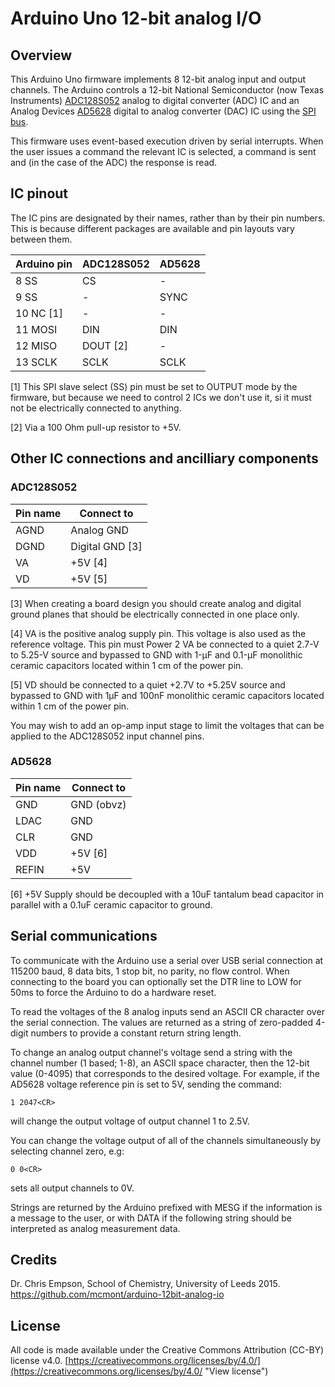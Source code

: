# Arduino Uno 12-bit analog I/O

## Overview
This Arduino Uno firmware implements 8 12-bit analog input and output channels. The Arduino controls a 12-bit National Semiconductor (now Texas Instruments) [ADC128S052](http://www.ti.com/lit/ds/symlink/adc128s052-q1.pdf "View datasheet") analog to digital converter (ADC) IC and an Analog Devices [AD5628](http://www.analog.com/media/en/technical-documentation/data-sheets/AD5628_5648_5668.pdf "View datasheet") digital to analog converter (DAC) IC using the [SPI bus](https://en.wikipedia.org/wiki/Serial_Peripheral_Interface_Bus).

This firmware uses event-based execution driven by serial interrupts. When the user issues a command the relevant IC is selected, a command is sent and (in the case of the ADC) the response is read.

## IC pinout
The IC pins are designated by their names, rather than by their pin numbers. This is because different packages are available and pin layouts vary between them. 

| Arduino pin 	| ADC128S052 	| AD5628  |
|-------------	|-----------	|-------- |
| 8  SS        	| CS   	      | -      	|
| 9  SS        	| -    	      | SYNC   	|
| 10 NC [1]  	    | -    	      | -      	|
| 11 MOSI	    | DIN  	      | DIN    	|
| 12 MISO	    | DOUT [2]    | -      	|
| 13 SCLK       | SCLK 	      | SCLK   	|

[1] This SPI slave select (SS) pin must be set to OUTPUT mode by the firmware, but because we need to control 2 ICs we don't use it, si it must not be electrically connected to anything. 

[2] Via a 100 Ohm pull-up resistor to +5V.

## Other IC connections and ancilliary components
### ADC128S052
| Pin name | Connect to |
|-------------	|-----------	|
| AGND  | Analog GND     |
| DGND  | Digital GND [3]|
| VA    | +5V [4]        |
| VD    | +5V [5]        |

[3] When creating a board design you should create analog and digital ground planes that should be electrically connected in one place only.

[4] VA is the positive analog supply pin. This voltage is also used as the reference voltage. This pin must Power 2 VA be connected to a quiet 2.7-V to 5.25-V source and bypassed to GND with 1-µF and 0.1-µF monolithic ceramic capacitors located within 1 cm of the power pin.

[5] VD should be connected to a quiet +2.7V to +5.25V source and bypassed to GND with 1μF and 100nF monolithic ceramic capacitors  located within 1 cm of the power pin.

You may wish to add an op-amp input stage to limit the voltages that can be applied to the ADC128S052 input channel pins.

### AD5628
| Pin name | Connect to |
|-------------	|-----------	|
| GND | GND (obvz)|
| LDAC | GND |
| CLR | GND |
| VDD | +5V [6] |
| REFIN| +5V |

[6] +5V Supply should be decoupled with a 10uF tantalum bead capacitor in parallel with a 0.1uF ceramic capacitor to ground.

## Serial communications
To communicate with the Arduino use a serial over USB serial connection at 115200 baud, 8 data bits, 1 stop bit, no parity, no flow control. When connecting to the board you can optionally set the DTR line to LOW for 50ms to force the Arduino to do a hardware reset.

To read the voltages of the 8 analog inputs send an ASCII CR character over the serial connection. The values are returned as a string of zero-padded 4-digit numbers to provide a constant return string length. 

To change an analog output channel's voltage send a string with the channel number (1 based; 1-8), an ASCII space character, then the 12-bit value (0-4095) that corresponds to the desired voltage. For example, if the AD5628 voltage reference pin is set to 5V, sending the command:

    1 2047<CR>

will change the output voltage of output channel 1 to 2.5V.

You can change the voltage output of all of the channels simultaneously by 
selecting channel zero, e.g:

    0 0<CR>

sets all output channels to 0V.

Strings are returned by the Arduino prefixed with MESG if the information is a message to the user, or with DATA if the following string should be interpreted as analog measurement data.

## Credits
Dr. Chris Empson, School of Chemistry, University of Leeds 2015.
https://github.com/mcmont/arduino-12bit-analog-io

## License
All code is made available under the Creative Commons Attribution (CC-BY) license v4.0.
[https://creativecommons.org/licenses/by/4.0/](https://creativecommons.org/licenses/by/4.0/ "View license")
